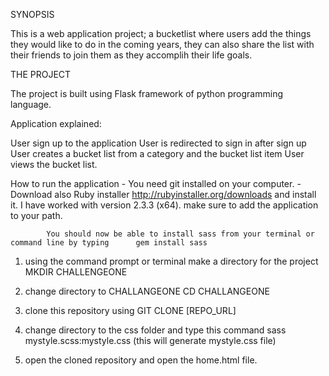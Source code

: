 SYNOPSIS

This is a web application project; a bucketlist where users add the things they would like to do
in the coming years, they can also share the list with their friends to join them as they accomplih their life goals.


THE PROJECT

The project is built using Flask framework of python programming language.

Application explained:

User sign up to the application
User is redirected to sign in after sign up
User creates a bucket list from a category and the bucket list item
User views the bucket list.


How to run the application
		- You need git installed on your computer.
		- Download also Ruby installer http://rubyinstaller.org/downloads  and install it. I have worked with version 2.3.3 (x64). 
			make sure to add the application to your path.

			You should now be able to install sass from your terminal or command line by typing      gem install sass


1. using the command prompt or terminal make a directory for the project  MKDIR CHALLENGEONE

2. change directory to CHALLANGEONE  CD CHALLANGEONE

3. clone this repository using GIT CLONE [REPO_URL]

4. change directory to the css folder and type this command sass mystyle.scss:mystyle.css  (this will generate mystyle.css file)

4. open the cloned repository and open the home.html file.


